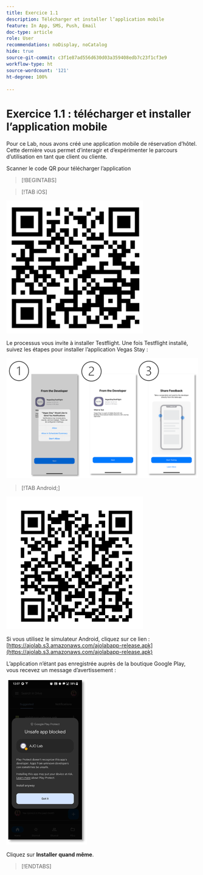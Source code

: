 ```yaml
---
title: Exercice 1.1
description: Télécharger et installer l’application mobile
feature: In App, SMS, Push, Email
doc-type: article
role: User
recommendations: noDisplay, noCatalog
hide: true
source-git-commit: c3f1e87ad556d630d03a359408edb7c23f1cf3e9
workflow-type: ht
source-wordcount: '121'
ht-degree: 100%

---
```



# Exercice 1.1 : télécharger et installer l’application mobile

Pour ce Lab, nous avons créé une application mobile de réservation d’hôtel. Cette dernière vous permet d’interagir et d’expérimenter le parcours d’utilisation en tant que client ou cliente.

Scanner le code QR pour télécharger l’application

>[!BEGINTABS]

>[!TAB iOS]

![Code QR pour iOS.](/help/assets/lab731-ios-qr-code.png)

Le processus vous invite à installer Testflight. Une fois Testflight installé, suivez les étapes pour installer l’application Vegas Stay :

![Étapes d’installation d’iOS.](/help/assets/lab731-install-ios.png)

>[!TAB Android;]

![Code QR pour Android.](/help/assets/lab731-android-qr-code.png)

Si vous utilisez le simulateur Android, cliquez sur ce lien : [https://ajolab.s3.amazonaws.com/ajolabapp-release.apk](https://ajolab.s3.amazonaws.com/ajolabapp-release.apk)

L’application n’étant pas enregistrée auprès de la boutique Google Play, vous recevez un message d’avertissement :

![Écran d’avertissement Android.](/help/assets/lab731-install-android.png)

Cliquez sur **Installer quand même**.

>[!ENDTABS]
